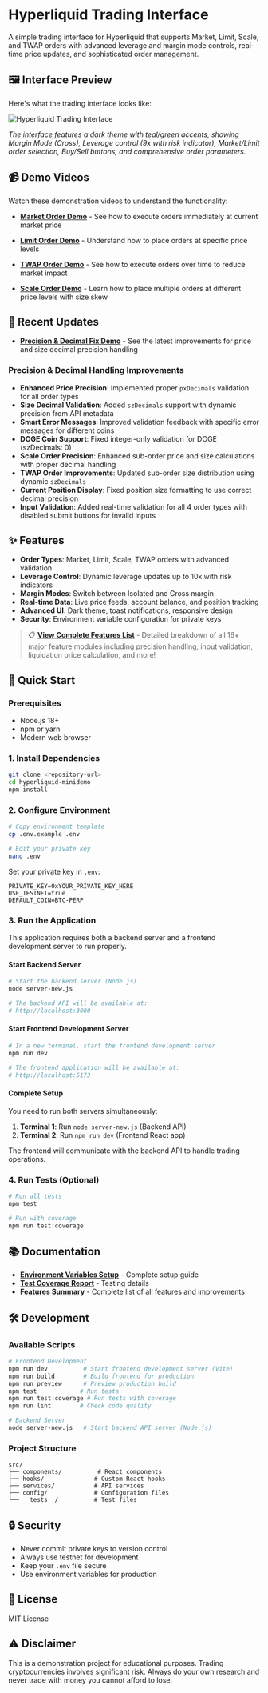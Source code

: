 # Hyperliquid Trading Interface

A simple trading interface for Hyperliquid that supports Market, Limit, Scale, and TWAP orders with advanced leverage and margin mode controls, real-time price updates, and sophisticated order management.

## 🖼️ Interface Preview

Here's what the trading interface looks like:

![Hyperliquid Trading Interface](ScreenshotUI.png)

*The interface features a dark theme with teal/green accents, showing Margin Mode (Cross), Leverage control (9x with risk indicator), Market/Limit order selection, Buy/Sell buttons, and comprehensive order parameters.*

## 📹 Demo Videos

Watch these demonstration videos to understand the functionality:

- **[Market Order Demo](https://www.loom.com/share/47cff0dc410b4dcc86b35a1323d59077?sid=a79e74a0-07de-46c6-95a8-24ba1c8c859f)** - See how to execute orders immediately at current market price

- **[Limit Order Demo](https://www.loom.com/share/8392967a459e47fea42ba7a4d8c1fbc4?sid=dca3765e-0c26-4b68-ac4d-11dc3c2a3f4c)** - Understand how to place orders at specific price levels

- **[TWAP Order Demo](https://www.loom.com/share/f113a7fc83764f188b9828587bd3aaf6?sid=4f8c6cbf-881f-4cd3-9fbd-d8a99e0e269c)** - See how to execute orders over time to reduce market impact

- **[Scale Order Demo](https://www.loom.com/share/5feaa6e04e904bc5bd75d53d2f387994?sid=c364f19f-f0f5-46b6-bb41-9dafb2a5d4b6)** - Learn how to place multiple orders at different price levels with size skew

## 🔄 Recent Updates

- **[Precision & Decimal Fix Demo](https://drive.google.com/file/d/1jZEvcNyBDtyQbFbmB4gEG_Gkl6RDAIIf/view?usp=drive_link)** - See the latest improvements for price and size decimal precision handling



### Precision & Decimal Handling Improvements
- **Enhanced Price Precision**: Implemented proper `pxDecimals` validation for all order types
- **Size Decimal Validation**: Added `szDecimals` support with dynamic precision from API metadata
- **Smart Error Messages**: Improved validation feedback with specific error messages for different coins
- **DOGE Coin Support**: Fixed integer-only validation for DOGE (szDecimals: 0)
- **Scale Order Precision**: Enhanced sub-order price and size calculations with proper decimal handling
- **TWAP Order Improvements**: Updated sub-order size distribution using dynamic `szDecimals`
- **Current Position Display**: Fixed position size formatting to use correct decimal precision
- **Input Validation**: Added real-time validation for all 4 order types with disabled submit buttons for invalid inputs

## ✨ Features

- **Order Types**: Market, Limit, Scale, TWAP orders with advanced validation
- **Leverage Control**: Dynamic leverage updates up to 10x with risk indicators
- **Margin Modes**: Switch between Isolated and Cross margin
- **Real-time Data**: Live price feeds, account balance, and position tracking
- **Advanced UI**: Dark theme, toast notifications, responsive design
- **Security**: Environment variable configuration for private keys

> 📋 **[View Complete Features List](FEATURES_SUMMARY.md)** - Detailed breakdown of all 16+ major feature modules including precision handling, input validation, liquidation price calculation, and more!

## 🚀 Quick Start

### Prerequisites
- Node.js 18+
- npm or yarn
- Modern web browser

### 1. Install Dependencies
```bash
git clone <repository-url>
cd hyperliquid-minidemo
npm install
```

### 2. Configure Environment
```bash
# Copy environment template
cp .env.example .env

# Edit your private key
nano .env
```

Set your private key in `.env`:
```env
PRIVATE_KEY=0xYOUR_PRIVATE_KEY_HERE
USE_TESTNET=true
DEFAULT_COIN=BTC-PERP
```

### 3. Run the Application

This application requires both a backend server and a frontend development server to run properly.

#### Start Backend Server
```bash
# Start the backend server (Node.js)
node server-new.js

# The backend API will be available at:
# http://localhost:3000
```

#### Start Frontend Development Server
```bash
# In a new terminal, start the frontend development server
npm run dev

# The frontend application will be available at:
# http://localhost:5173
```

#### Complete Setup
You need to run both servers simultaneously:
1. **Terminal 1**: Run `node server-new.js` (Backend API)
2. **Terminal 2**: Run `npm run dev` (Frontend React app)

The frontend will communicate with the backend API to handle trading operations.

### 4. Run Tests (Optional)
```bash
# Run all tests
npm test

# Run with coverage
npm run test:coverage
```

## 📚 Documentation

- **[Environment Variables Setup](ENV_SETUP.md)** - Complete setup guide
- **[Test Coverage Report](src/__tests__/TEST_COVERAGE_REPORT.md)** - Testing details
- **[Features Summary](FEATURES_SUMMARY.md)** - Complete list of all features and improvements

## 🛠️ Development

### Available Scripts
```bash
# Frontend Development
npm run dev          # Start frontend development server (Vite)
npm run build        # Build frontend for production
npm run preview      # Preview production build
npm test            # Run tests
npm run test:coverage # Run tests with coverage
npm run lint        # Check code quality

# Backend Server
node server-new.js   # Start backend API server (Node.js)
```

### Project Structure
```
src/
├── components/          # React components
├── hooks/              # Custom React hooks
├── services/           # API services
├── config/             # Configuration files
└── __tests__/          # Test files
```

## 🔒 Security

- Never commit private keys to version control
- Always use testnet for development
- Keep your `.env` file secure
- Use environment variables for production

## 📄 License

MIT License

## ⚠️ Disclaimer

This is a demonstration project for educational purposes. Trading cryptocurrencies involves significant risk. Always do your own research and never trade with money you cannot afford to lose.